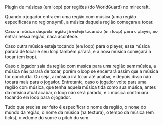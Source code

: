 Plugin de músicas (em loop) por regiões (do WorldGuard) no minecraft.

Quando o jogador entra em uma região com música (uma região especificada no regions.yml), a música daquela região começará a tocar.

Caso a música daquela região já esteja tocando (em loop) para o player, ao entrar nessa região, nada acontece.

Caso outra música esteja tocando (em loop) para o player, essa música parará de tocar e seu loop também parará, e a nova música começará a tocar (em loop).

Caso o jogador saia da região com música para uma região sem música, a música não parará de tocar, porém o loop se encerrará assim que a música for concluída. Ou seja, a música irá tocar até acabar, e depois disso não tocará mais para o jogador. 
Entretanto, caso o jogador volte para uma região com música, que tenha aquela música tida como sua música, antes da música atual acabar, o loop não será parado, e a música continuará tocando em loop para o jogador.

Tudo que precisa ser feito é específicar o nome da região, o nome do mundo da região, o nome da música (na textura), o tempo da música (em ticks), o volume do som e o pitch do som.
